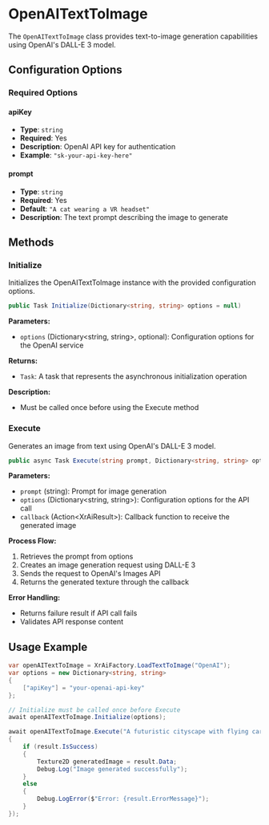 # OpenAITextToImage

The `OpenAITextToImage` class provides text-to-image generation capabilities using OpenAI's DALL-E 3 model.

## Configuration Options

### Required Options

#### apiKey
- **Type**: `string`
- **Required**: Yes
- **Description**: OpenAI API key for authentication
- **Example**: `"sk-your-api-key-here"`

#### prompt
- **Type**: `string`
- **Required**: Yes
- **Default**: `"A cat wearing a VR headset"`
- **Description**: The text prompt describing the image to generate

## Methods

### Initialize

Initializes the OpenAITextToImage instance with the provided configuration options.

```csharp
public Task Initialize(Dictionary<string, string> options = null)
```

**Parameters:**
- `options` (Dictionary<string, string>, optional): Configuration options for the OpenAI service

**Returns:**
- `Task`: A task that represents the asynchronous initialization operation

**Description:**
- Must be called once before using the Execute method

### Execute

Generates an image from text using OpenAI's DALL-E 3 model.

```csharp
public async Task Execute(string prompt, Dictionary<string, string> options, Action<XrAiResult<Texture2D>> callback)
```

**Parameters:**
- `prompt` (string): Prompt for image generation
- `options` (Dictionary<string, string>): Configuration options for the API call
- `callback` (Action<XrAiResult<Texture2D>>): Callback function to receive the generated image

**Process Flow:**
1. Retrieves the prompt from options
2. Creates an image generation request using DALL-E 3
3. Sends the request to OpenAI's Images API
4. Returns the generated texture through the callback

**Error Handling:**
- Returns failure result if API call fails
- Validates API response content

## Usage Example

```csharp
var openAITextToImage = XrAiFactory.LoadTextToImage("OpenAI");
var options = new Dictionary<string, string>
{
    ["apiKey"] = "your-openai-api-key"
};

// Initialize must be called once before Execute
await openAITextToImage.Initialize(options);

await openAITextToImage.Execute("A futuristic cityscape with flying cars", options, result =>
{
    if (result.IsSuccess)
    {
        Texture2D generatedImage = result.Data;
        Debug.Log("Image generated successfully");
    }
    else
    {
        Debug.LogError($"Error: {result.ErrorMessage}");
    }
});
```